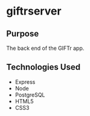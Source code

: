# giftrserver

## Purpose
The back end of the GIFTr app.

## Technologies Used
* Express
* Node
* PostgreSQL
* HTML5
* CSS3
